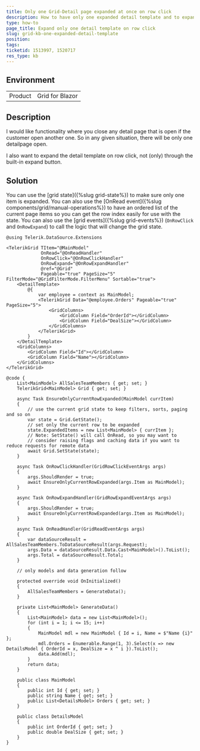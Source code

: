 ```yaml
---
title: Only one Grid-Detail page expanded at once on row click
description: How to have only one expanded detail template and to expand it on row click
type: how-to
page_title: Expand only one detail template on row click
slug: grid-kb-one-expanded-detail-template
position: 
tags: 
ticketid: 1513997, 1520717
res_type: kb
---
```


## Environment
<table>
	<tbody>
		<tr>
			<td>Product</td>
			<td>Grid for Blazor</td>
		</tr>
	</tbody>
</table>

<!-- duplicate, merge with grid-kb-expand-only-current -->

## Description
I would like functionality where you close any detail page that is open if the customer open another one. So in any given situation, there will be only one detailpage open.

I also want to expand the detail template on row click, not (only) through the built-in expand button.

## Solution
You can use the [grid state]({%slug grid-state%}) to make sure only one item is expanded. You can also use the [OnRead event]({%slug components/grid/manual-operations%}) to have an ordered list of the current page items so you can get the row index easily for use with the state. You can also use the [grid events]({%slug grid-events%}) (`OnRowClick` and `OnRowExpand`) to call the logic that will change the grid state.

````CSHTML
@using Telerik.DataSource.Extensions

<TelerikGrid TItem="@MainModel"
             OnRead="@OnReadHandler"
             OnRowClick="@OnRowClickHandler"
             OnRowExpand="@OnRowExpandHandler"
             @ref="@Grid"
             Pageable="true" PageSize="5" FilterMode="@GridFilterMode.FilterMenu" Sortable="true">
    <DetailTemplate>
        @{
            var employee = context as MainModel;
            <TelerikGrid Data="@employee.Orders" Pageable="true" PageSize="5">
                <GridColumns>
                    <GridColumn Field="OrderId"></GridColumn>
                    <GridColumn Field="DealSize"></GridColumn>
                </GridColumns>
            </TelerikGrid>
        }
    </DetailTemplate>
    <GridColumns>
        <GridColumn Field="Id"></GridColumn>
        <GridColumn Field="Name"></GridColumn>
    </GridColumns>
</TelerikGrid>

@code {
    List<MainModel> AllSalesTeamMembers { get; set; }
    TelerikGrid<MainModel> Grid { get; set; }

    async Task EnsureOnlyCurrentRowExpanded(MainModel currItem)
    {
        // use the current grid state to keep filters, sorts, paging and so on
        var state = Grid.GetState();
        // set only the current row to be expanded
        state.ExpandedItems = new List<MainModel> { currItem };
        // Note: SetState() will call OnRead, so you may want to
        // consider raising flags and caching data if you want to reduce requests for remote data
        await Grid.SetState(state);
    }

    async Task OnRowClickHandler(GridRowClickEventArgs args)
    {
        args.ShouldRender = true;
        await EnsureOnlyCurrentRowExpanded(args.Item as MainModel);
    }

    async Task OnRowExpandHandler(GridRowExpandEventArgs args)
    {
        args.ShouldRender = true;
        await EnsureOnlyCurrentRowExpanded(args.Item as MainModel);
    }

    async Task OnReadHandler(GridReadEventArgs args)
    {
        var dataSourceResult = AllSalesTeamMembers.ToDataSourceResult(args.Request);
        args.Data = dataSourceResult.Data.Cast<MainModel>().ToList();
        args.Total = dataSourceResult.Total;
    }

    // only models and data generation follow

    protected override void OnInitialized()
    {
        AllSalesTeamMembers = GenerateData();
    }

    private List<MainModel> GenerateData()
    {
        List<MainModel> data = new List<MainModel>();
        for (int i = 1; i <= 15; i++)
        {
            MainModel mdl = new MainModel { Id = i, Name = $"Name {i}" };
            mdl.Orders = Enumerable.Range(1, 3).Select(x => new DetailsModel { OrderId = x, DealSize = x ^ i }).ToList();
            data.Add(mdl);
        }
        return data;
    }

    public class MainModel
    {
        public int Id { get; set; }
        public string Name { get; set; }
        public List<DetailsModel> Orders { get; set; }
    }

    public class DetailsModel
    {
        public int OrderId { get; set; }
        public double DealSize { get; set; }
    }
}
````
